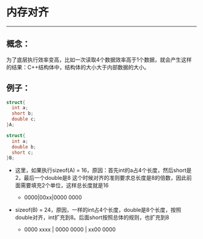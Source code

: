 # 内存对齐

***

## 概念：

​	为了底层执行效率变高，比如一次读取4个数据效率高于1个数据，就会产生这样的结果：C++结构体中，结构体的大小大于内部数据的大小。

## 例子：

~~~c++
struct{
  int a;
  short b;
  double c;
}A;

struct{
  int a;
  double b;
  short c;
}B;
~~~

* 这里，如果执行sizeof(A) = 16，原因：首先int的a占4个长度，然后short是2，最后一个double是8 这个时候对齐的准则要求总长度是8的倍数，因此前面需要填充2个单位，这样总长度就是16
  * 0000|00xx|0000 0000

* sizeof(B) = 24，原因，一样的int占4个长度，double是8个长度，按照double对齐，int扩充到8。后面short按照总体的规则，也扩充到8
  * 0000 xxxx | 0000 0000 | xx00 0000

 